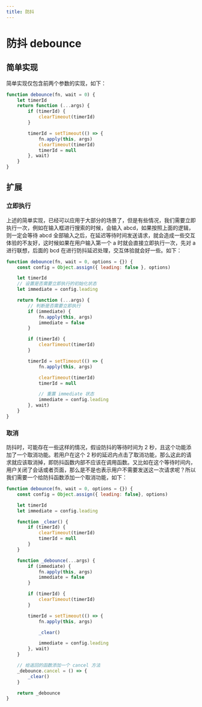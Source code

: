 ```yaml
---
title: 防抖
---
```


# 防抖 debounce

## 简单实现
简单实现仅包含前两个参数的实现，如下：
```js
function debounce(fn, wait = 0) {
    let timerId
    return function (...args) {
        if (timerId) {
            clearTimeout(timerId)
        }

        timerId = setTimeout(() => {
            fn.apply(this, args)
            clearTimeout(timerId)
            timerId = null
        }, wait)
    }
}
```

## 扩展

### 立即执行
上述的简单实现，已经可以应用于大部分的场景了，但是有些情况，我们需要立即执行一次，例如在输入框进行搜索的时候，会输入 abcd，如果按照上面的逻辑，则一定会等待 abcd 全部输入之后，在延迟等待时间发送请求，就会造成一些交互体验的不友好，这时候如果在用户输入第一个 a 时就会直接立即执行一次，先对 a 进行联想，后面的 bcd 在进行防抖延迟处理，交互体验就会好一些。如下：
```js
function debounce(fn, wait = 0, options = {}) {
    const config = Object.assign({ leading: false }, options)

    let timerId
    // 设置是否需要立即执行的初始化状态
    let immediate = config.leading

    return function (...args) {
        // 判断是否需要立即执行
        if (immediate) {
            fn.apply(this, args)
            immediate = false
        }

        if (timerId) {
            clearTimeout(timerId)
        }

        timerId = setTimeout(() => {
            fn.apply(this, args)

            clearTimeout(timerId)
            timerId = null

            // 重置 immediate 状态
            immediate = config.leading
        }, wait)
    }
}
```

### 取消
防抖时，可能存在一些这样的情况，假设防抖的等待时间为 2 秒，且这个功能添加了一个取消功能。若用户在这个 2 秒的延迟内点击了取消功能，那么这此的请求就应该取消掉，即防抖函数内部不应该在调用函数。又比如在这个等待时间内，用户关闭了会话或者页面，那么是不是也表示用户不需要发送这一次请求呢？所以我们需要一个给防抖函数添加一个取消功能，如下：
```js
function debounce(fn, wait = 0, options = {}) {
    const config = Object.assign({ leading: false}, options)

    let timerId
    let immediate = config.leading

    function _clear() {
        if (timerId) {
            clearTimeout(timerId)
            timerId = null
        }
    }

    function _debounce(...args) {
        if (immediate) {
            fn.apply(this, args)
            immediate = false
        }

        if (timerId) {
            clearTimeout(timerId)
        }

        timerId = setTimeout(() => {
            fn.apply(this, args)

            _clear()

            immediate = config.leading
        }, wait)
    }

    // 给返回的函数添加一个 cancel 方法
    _debounce.cancel = () => {
        _clear()
    }

    return _debounce
}
```
